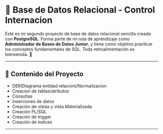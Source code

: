 # 🏥 Base de Datos Relacional - Control Internacion

Este es mi segundo proyecto de base de datos relacional sencilla creada con **PostgreSQL**. Forma parte de mi ruta de aprendizaje como **Administrador de Bases de Datos Junior**, y tiene como objetivo practicar los conceptos fundamentales de SQL. Toda retroalimentación es bienvenida. 🚀

---

## 🔑 Contenido del Proyecto
- DER(Diagrama entidad relacion)/Normalizacion
- Creacion de tablas/atributos
- Consultas 
- Inserciones de datos
- Creación de vistas y vista Materializada
- Creación PL/SQL
- Creación de trigger
- Creación de indices

---
